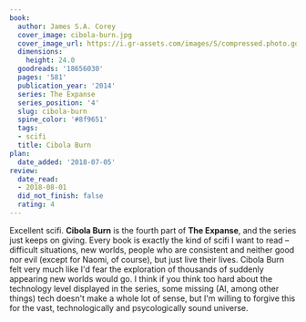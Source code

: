```yaml
---
book:
  author: James S.A. Corey
  cover_image: cibola-burn.jpg
  cover_image_url: https://i.gr-assets.com/images/S/compressed.photo.goodreads.com/books/1405023040l/18656030._SX98_.jpg
  dimensions:
    height: 24.0
  goodreads: '18656030'
  pages: '581'
  publication_year: '2014'
  series: The Expanse
  series_position: '4'
  slug: cibola-burn
  spine_color: '#8f9651'
  tags:
  - scifi
  title: Cibola Burn
plan:
  date_added: '2018-07-05'
review:
  date_read:
  - 2018-08-01
  did_not_finish: false
  rating: 4
---
```


Excellent scifi. **Cibola Burn** is the fourth part of **The Expanse**, and the series just keeps on giving. Every book is exactly the kind of scifi I want to read – difficult situations, new worlds, people who are consistent and neither good nor evil (except for Naomi, of course), but just live their lives. Cibola Burn felt very much like I'd fear the exploration of thousands of suddenly appearing new worlds would go. I think if you think too hard about the technology level displayed in the series, some missing (AI, among other things) tech doesn't make a whole lot of sense, but I'm willing to forgive this for the vast, technologically and psycologically sound universe.
